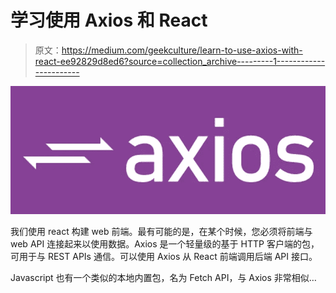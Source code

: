 # 学习使用 Axios 和 React

> 原文：<https://medium.com/geekculture/learn-to-use-axios-with-react-ee92829d8ed6?source=collection_archive---------1----------------------->

![](img/008952b93cbf659f0e11a70555cbbde2.png)

我们使用 react 构建 web 前端。最有可能的是，在某个时候，您必须将前端与 web API 连接起来以使用数据。Axios 是一个轻量级的基于 HTTP 客户端的包，可用于与 REST APIs 通信。可以使用 Axios 从 React 前端调用后端 API 接口。

Javascript 也有一个类似的本地内置包，名为 Fetch API，与 Axios 非常相似…